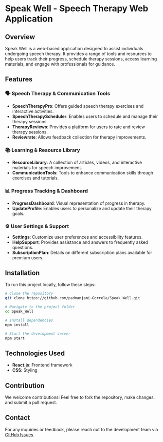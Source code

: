 
# Speak Well - Speech Therapy Web Application

## Overview
Speak Well is a web-based application designed to assist individuals undergoing speech therapy. It provides a range of tools and resources to help users track their progress, schedule therapy sessions, access learning materials, and engage with professionals for guidance.

## Features
### 🗣️ Speech Therapy & Communication Tools
- **SpeechTherapyPro**: Offers guided speech therapy exercises and interactive activities.
- **SpeechTherapyScheduler**: Enables users to schedule and manage their therapy sessions.
- **TherapyReviews**: Provides a platform for users to rate and review therapy sessions.
- **Reviewrate**: Allows feedback collection for therapy improvements.

### 📚 Learning & Resource Library
- **ResourceLibrary**: A collection of articles, videos, and interactive materials for speech improvement.
- **CommunicationTools**: Tools to enhance communication skills through exercises and tutorials.

### 📊 Progress Tracking & Dashboard
- **ProgressDashboard**: Visual representation of progress in therapy.
- **UpdateProfile**: Enables users to personalize and update their therapy goals.

### ⚙️ User Settings & Support
- **Settings**: Customize user preferences and accessibility features.
- **HelpSupport**: Provides assistance and answers to frequently asked questions.
- **SubscriptionPlan**: Details on different subscription plans available for premium users.

## Installation
To run this project locally, follow these steps:
```sh
# Clone the repository
git clone https://github.com/padmanjani-Gorrela/Speak_Well.git

# Navigate to the project folder
cd Speak_Well

# Install dependencies
npm install

# Start the development server
npm start
```

## Technologies Used
- **React.js**: Frontend framework
- **CSS**: Styling


## Contribution
We welcome contributions! Feel free to fork the repository, make changes, and submit a pull request.


## Contact
For any inquiries or feedback, please reach out to the development team via [GitHub Issues](https://github.com/padmanjani-Gorrela/Speak_Well/issues).

